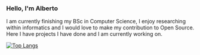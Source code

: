 ### Hello, I'm Alberto

I am currently finishing my BSc in Computer Science, I enjoy researching within informatics and I would love to make my contribution to Open Source. Here I have projects I have done and I am currently working on.

[![Top Langs](https://github-readme-stats.vercel.app/api/top-langs/?username=AlbertoArostegui)](https://github.com/anuraghazra/github-readme-stats)
